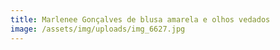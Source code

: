 ```yaml
---
title: Marlenee Gonçalves de blusa amarela e olhos vedados
image: /assets/img/uploads/img_6627.jpg
---
```


